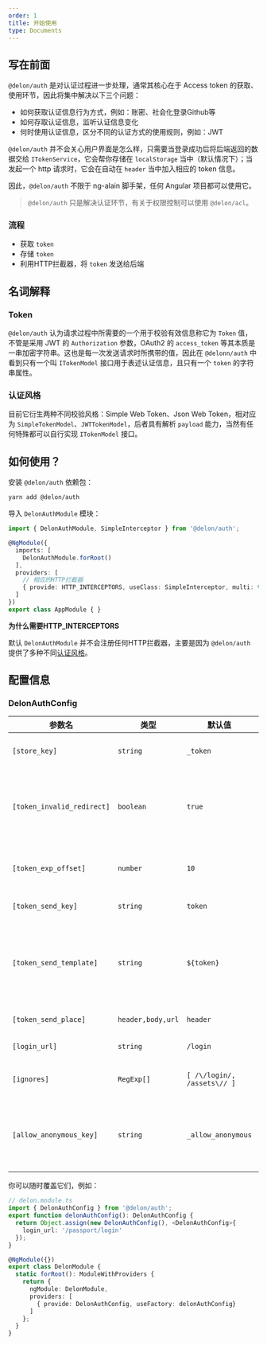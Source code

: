 ```yaml
---
order: 1
title: 开始使用
type: Documents
---
```


## 写在前面

`@delon/auth` 是对认证过程进一步处理，通常其核心在于 Access token 的获取、使用环节，因此将集中解决以下三个问题：

+ 如何获取认证信息行为方式，例如：账密、社会化登录Github等
+ 如何存取认证信息，监听认证信息变化
+ 何时使用认证信息，区分不同的认证方式的使用规则，例如：JWT

`@delon/auth` 并不会关心用户界面是怎么样，只需要当登录成功后将后端返回的数据交给 `ITokenService`，它会帮你存储在 `localStorage` 当中（默认情况下）；当发起一个 http 请求时，它会在自动在 `header` 当中加入相应的 token 信息。

因此，`@delon/auth` 不限于 ng-alain 脚手架，任何 Angular 项目都可以使用它。

> `@delon/auth` 只是解决认证环节，有关于权限控制可以使用 `@delon/acl`。

### 流程

- 获取 `token`
- 存储 `token`
- 利用HTTP拦截器，将 `token` 发送给后端

## 名词解释

### Token

`@delon/auth` 认为请求过程中所需要的一个用于校验有效信息称它为 `Token` 值，不管是采用 JWT 的 `Authorization` 参数，OAuth2 的 `access_token` 等其本质是一串加密字符串。这也是每一次发送请求时所携带的值，因此在 `@delonn/auth` 中看到只有一个叫 `ITokenModel` 接口用于表述认证信息，且只有一个 `token` 的字符串属性。

### 认证风格

目前它衍生两种不同校验风格：Simple Web Token、Json Web Token，相对应为 `SimpleTokenModel`、`JWTTokenModel`，后者具有解析 `payload` 能力，当然有任何特殊都可以自行实现 `ITokenModel` 接口。

## 如何使用？

安装 `@delon/auth` 依赖包：

```bash
yarn add @delon/auth
```

导入 `DelonAuthModule` 模块：

```typescript
import { DelonAuthModule, SimpleInterceptor } from '@delon/auth';

@NgModule({
  imports: [
    DelonAuthModule.forRoot()
  ],
  providers: [
    // 相应的HTTP拦截器
    { provide: HTTP_INTERCEPTORS, useClass: SimpleInterceptor, multi: true}
  ]
})
export class AppModule { }
```

**为什么需要HTTP_INTERCEPTORS**

默认 `DelonAuthModule` 并不会注册任何HTTP拦截器，主要是因为 `@delon/auth` 提供了多种不同[认证风格](/auth/style)。

## 配置信息

### DelonAuthConfig

| 参数名 | 类型 | 默认值 | 描述 |
| ----- | --- | --- | --- |
| `[store_key]` | `string` | `_token` | localStorage 的存储KEY值 |
| `[token_invalid_redirect]` | `boolean` | `true` | 无效时跳转至登录页，包括：无效token值、token已过期（限JWT） |
| `[token_exp_offset]` | `number` | `10` | JWT token过期时间偏移值（单位：秒） |
| `[token_send_key]` | `string` | `token` | 发送token参数名 |
| `[token_send_template]` | `string` | `${token}` | 发送token模板，以 `${属性名}` 表示占位符，属性名要确保存在否则以空字符代替 |
| `[token_send_place]` | `header,body,url` | `header` | 发送token参数位置 |
| `[login_url]` | `string` | `/login` | 登录页路由地址 |
| `[ignores]` | `RegExp[]` | `[ /\/login/, /assets\// ]` | 忽略TOKEN的URL地址列表 |
| `[allow_anonymous_key]` | `string` | `_allow_anonymous` | 允许匿名登录KEY，若请求参数中带有该KEY表示忽略TOKEN |

你可以随时覆盖它们，例如：

```ts
// delon.module.ts
import { DelonAuthConfig } from '@delon/auth';
export function delonAuthConfig(): DelonAuthConfig {
  return Object.assign(new DelonAuthConfig(), <DelonAuthConfig>{
    login_url: '/passport/login'
  });
}

@NgModule({})
export class DelonModule {
  static forRoot(): ModuleWithProviders {
    return {
      ngModule: DelonModule,
      providers: [
        { provide: DelonAuthConfig, useFactory: delonAuthConfig}
      ]
    };
  }
}
```
